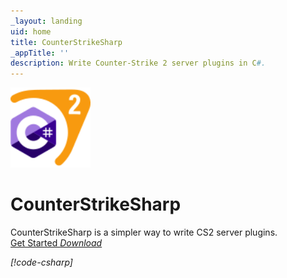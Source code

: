 ```yaml
---
_layout: landing
uid: home
title: CounterStrikeSharp
_appTitle: ''
description: Write Counter-Strike 2 server plugins in C#.
---
```


<div class="row justify-content-md-center">
  <div class="col-12 col-lg-10 col-xl-8 col-xxl-6">
    <div class="text-center">
      <img src="images/cssharp.svg" height="128" width="128">
      <h1 class="h1">CounterStrikeSharp</h1>
      <span>CounterStrikeSharp is a simpler way to write CS2 server plugins.</span>
      <div>
        <a href="docs/guides/getting-started.md" class="btn btn-primary btn-lg fw-bold my-5">Get Started <i class="bi bi-arrow-right"></a>
        <a href="https://github.com/roflmuffin/CounterStrikeSharp/releases/latest" class="btn btn-secondary btn-lg fw-bold my-5">Download <i class="bi bi-download"></a>
      </div>
    </div>

[!code-csharp[](../examples/HelloWorld/HelloWorldPlugin.cs)]

  </div>
</div>
